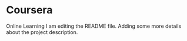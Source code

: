 # Coursera
Online Learning
I am editing the README file. Adding some more details about the project description.

